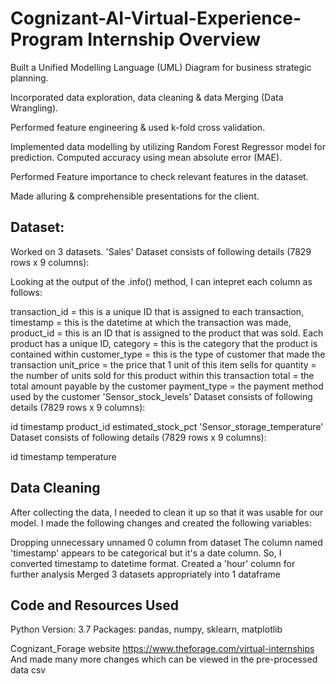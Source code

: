 # Cognizant-AI-Virtual-Experience-Program Internship Overview
Built a Unified Modelling Language (UML) Diagram for business strategic planning.

Incorporated data exploration, data cleaning & data Merging (Data Wrangling).

Performed feature engineering & used k-fold cross validation.

Implemented data modelling by utilizing Random Forest Regressor model for prediction. Computed accuracy using mean absolute error (MAE).

Performed Feature importance to check relevant features in the dataset.

Made alluring & comprehensible presentations for the client.

## Dataset:
Worked on 3 datasets. 'Sales' Dataset consists of following details (7829 rows x 9 columns):

Looking at the output of the .info() method, I can intepret each column as follows:

transaction_id = this is a unique ID that is assigned to each transaction,
timestamp = this is the datetime at which the transaction was made,
product_id = this is an ID that is assigned to the product that was sold. Each product has a unique ID,
category = this is the category that the product is contained within
customer_type = this is the type of customer that made the transaction
unit_price = the price that 1 unit of this item sells for
quantity = the number of units sold for this product within this transaction
total = the total amount payable by the customer
payment_type = the payment method used by the customer
'Sensor_stock_levels' Dataset consists of following details (7829 rows x 9 columns):

id
timestamp
product_id
estimated_stock_pct
'Sensor_storage_temperature' Dataset consists of following details (7829 rows x 9 columns):

id
timestamp
temperature
## Data Cleaning
After collecting the data, I needed to clean it up so that it was usable for our model. I made the following changes and created the following variables:

Dropping unnecessary unnamed 0 column from dataset
The column named 'timestamp' appears to be categorical but it's a date column. So, I converted timestamp to datetime format. Created a 'hour' column for further analysis
Merged 3 datasets appropriately into 1 dataframe

## Code and Resources Used
Python Version: 3.7
Packages: pandas, numpy, sklearn, matplotlib

Cognizant_Forage website https://www.theforage.com/virtual-internships
And made many more changes which can be viewed in the pre-processed data csv
